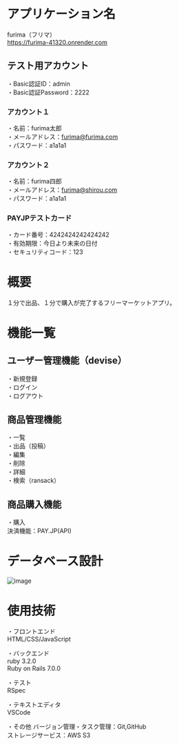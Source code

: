 # アプリケーション名
furima（フリマ）  
https://furima-41320.onrender.com
## テスト用アカウント
・Basic認証ID：admin  
・Basic認証Password：2222  
### アカウント１
・名前：furima太郎  
・メールアドレス：furima@furima.com  
・パスワード：a1a1a1  
### アカウント２
・名前：furima四郎  
・メールアドレス：furima@shirou.com  
・パスワード：a1a1a1  
### PAYJPテストカード
・カード番号：4242424242424242  
・有効期限：今日より未来の日付  
・セキュリティコード：123
# 概要
１分で出品、１分で購入が完了するフリーマーケットアプリ。  
# 機能一覧
## ユーザー管理機能（devise）
・新規登録  
・ログイン  
・ログアウト  
## 商品管理機能
・一覧  
・出品（投稿）  
・編集  
・削除  
・詳細  
・検索（ransack）
## 商品購入機能
・購入  
決済機能：PAY.JP(API)  
# データベース設計
![image](https://github.com/user-attachments/assets/24cc8c49-beb3-4c8e-810d-760ce00662af)
# 使用技術
・フロントエンド  
HTML/CSS/JavaScript  

・バックエンド  
ruby 3.2.0  
Ruby on Rails 7.0.0  

・テスト  
RSpec  

・テキストエディタ  
VSCode  

・その他
バージョン管理・タスク管理：Git,GitHub  
ストレージサービス：AWS S3

<!-- # テーブル設計

## users テーブル

| Column             | Type    | Options     |
| ------------------ | ------- | ----------- |
| nickname           | string  | null: false |
| email              | string  | null: false, unique: true |
| encrypted_password | string  | null: false |
| last_name_kanji    | string  | null: false |
| first_name_kanji   | string  | null: false |
| last_name_kana     | string  | null: false |
| first_name_kana    | string  | null: false |
| birthday           | date    | null: false |


### Association

- has_many :items
- has_many :purchases

## items テーブル

| Column              | Type       | Options     |
| ------------------- | ---------- | ----------- |
| user                | references | null: false, foreign_key: true|
| name                | string     | null: false |
| description         | text       | null: false |
| category_id         | integer    | null: false |
| condition_id        | integer    | null: false |
| shipping_pay_id     | integer    | null: false |
| prefecture_id       | integer    | null: false |
| shipping_time_id    | integer    | null: false |
| price               | integer    | null: false |

### Association

- belongs_to :user
- has_one :purchase
- has_one_attached :image

## purchases テーブル

| Column   | Type       | Options                        |
| -------- | ---------- | ------------------------------ |
| user     | references | null: false, foreign_key: true |
| item     | references | null: false, foreign_key: true |

### Association

- belongs_to :user
- belongs_to :item
- has_one :delivery

## deliveries テーブル

| Column        | Type       | Options     |
| ------------- | ---------- | ----------- |
| post_code     | string     | null: false |
| prefecture_id | integer    | null: false |
| municipal     | string     | null: false |
| street        | string     | null: false |
| building      | string     |
| call          | string     | null: false |
| purchase      | references | null: false, foreign_key: true |

### Association

- belongs_to :purchase -->
